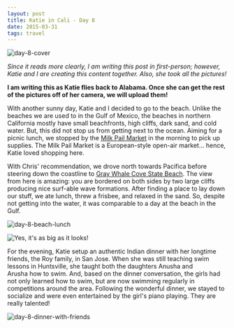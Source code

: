 ```yaml
---
layout: post
title: Katie in Cali - Day 8
date: 2015-03-31 
tags: travel
---
```


![day-8-cover](https://s3.us-east-2.amazonaws.com/jarrodparkes.com/day-8-cover.jpg "Day 8 Katie and Jarrod")

*Since it reads more clearly, I am writing this post in first-person; however, Katie and I are creating this content together. Also, she took all the pictures!*

**I am writing this as Katie flies back to Alabama. Once she can get the rest of the pictures off of her camera, we will upload them!**

With another sunny day, Katie and I decided to go to the beach. Unlike the beaches we are used to in the Gulf of Mexico, the beaches in northern California mostly have small beachfronts, high cliffs, dark sand, and cold water. But, this did not stop us from getting next to the ocean. Aiming for a picnic lunch, we stopped by the [Milk Pail Market](http://www.milkpail.com/) in the morning to pick up supplies. The Milk Pail Market is a European-style open-air market... hence, Katie loved shopping here.

With Chris' recommendation, we drove north towards Pacifica before steering down the coastline to [Gray Whale Cove State Beach](http://www.parks.ca.gov/?page_id=528). The view from here is amazing: you are bordered on both sides by two large cliffs producing nice surf-able wave formations. After finding a place to lay down our stuff, we ate lunch, threw a frisbee, and relaxed in the sand. So, despite not getting into the water, it was comparable to a day at the beach in the Gulf.

![day-8-beach-lunch](https://s3.us-east-2.amazonaws.com/jarrodparkes.com/day-8-beach-lunch.jpg "day-8-beach-lunch")

![Yes, it's as big as it looks!](https://s3.us-east-2.amazonaws.com/jarrodparkes.com/day-8-beach-lunch-close-up.jpg "Yes, it's as big as it looks!")

For the evening, Katie setup an authentic Indian dinner with her longtime friends, the Roy family, in San Jose. When she was still teaching swim lessons in Huntsville, she taught both the daughters Anusha and Arusha how to swim. And, based on the dinner conversation, the girls had not only learned how to swim, but are now swimming regularly in competitions around the area. Following the wonderful dinner, we stayed to socialize and were even entertained by the girl's piano playing. They are really talented!

![day-8-dinner-with-friends](https://s3.us-east-2.amazonaws.com/jarrodparkes.com/day-8-dinner-with-friends.jpg "day-8-dinner-with-friends")